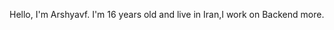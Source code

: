 Hello, I'm Arshyavf. I'm 16 years old and live in Iran,I work on Backend more.


<!---
ArshyaVfx/ArshyaVfx is a ✨ special ✨ repository because its `README.md` (this file) appears on your GitHub profile.
You can click the Preview link to take a look at your changes.
--->
